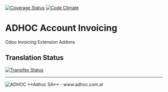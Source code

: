 [![Coverage Status](https://coveralls.io/repos/ingadhoc/account-payment/badge.png?branch=8.0)](https://coveralls.io/r/ingadhoc/account-payment?branch=8.0)
[![Code Climate](https://codeclimate.com/github/ingadhoc/account-payment/badges/gpa.svg)](https://codeclimate.com/github/ingadhoc/account-payment)

# ADHOC Account Invoicing

Odoo Invoicing Extension Addons

[//]: # (addons)
[//]: # (end addons)

Translation Status
------------------
[![Transifex Status](https://www.transifex.com/projects/p/ingadhoc-account-payment-8-0/chart/image_png)](https://www.transifex.com/projects/p/ingadhoc-account-payment-8-0)

----

<img alt="ADHOC" src="http://fotos.subefotos.com/83fed853c1e15a8023b86b2b22d6145bo.png" />
**Adhoc SA** - www.adhoc.com.ar
